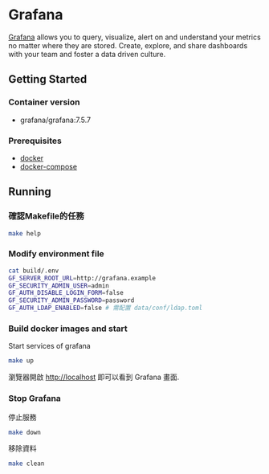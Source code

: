 # Grafana

[Grafana] allows you to query, visualize, alert on and understand your metrics no matter where they are stored. Create, explore, and share dashboards with your team and foster a data driven culture.

## Getting Started

### Container version

* grafana/grafana:7.5.7

### Prerequisites

* [docker](https://docs.docker.com/install/)
* [docker-compose](https://docs.docker.com/compose/install/)

## Running

### 確認Makefile的任務

```bash
make help
```

### Modify environment file

```bash
cat build/.env
GF_SERVER_ROOT_URL=http://grafana.example
GF_SECURITY_ADMIN_USER=admin
GF_AUTH_DISABLE_LOGIN_FORM=false
GF_SECURITY_ADMIN_PASSWORD=password
GF_AUTH_LDAP_ENABLED=false # 需配置 data/conf/ldap.toml
```

### Build docker images and start

Start services of grafana

```bash
make up
```

瀏覽器開啟 [http://localhost](http://localhost) 即可以看到 Grafana 畫面.

### Stop Grafana

停止服務

```bash
make down
```

移除資料

```bash
make clean
```

[Grafana]: https://grafana.com/
